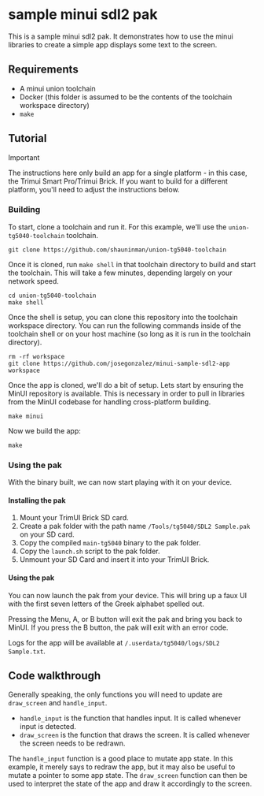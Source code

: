 # sample minui sdl2 pak

This is a sample minui sdl2 pak. It demonstrates how to use the minui libraries to create a simple app displays some text to the screen.

## Requirements

- A minui union toolchain
- Docker (this folder is assumed to be the contents of the toolchain workspace directory)
- `make`

## Tutorial

> [!IMPORTANT]
> The instructions here only build an app for a single platform - in this case, the Trimui Smart Pro/Trimui Brick. If you want to build for a different platform, you'll need to adjust the instructions below.

### Building

To start, clone a toolchain and run it. For this example, we'll use the `union-tg5040-toolchain` toolchain.

```shell
git clone https://github.com/shauninman/union-tg5040-toolchain
```

Once it is cloned, run `make shell` in that toolchain directory to build and start the toolchain. This will take a few minutes, depending largely on your network speed.

```shell
cd union-tg5040-toolchain
make shell
```

Once the shell is setup, you can clone this repository into the toolchain workspace directory. You can run the following commands inside of the toolchain shell or on your host machine (so long as it is run in the toolchain directory).

```shell
rm -rf workspace
git clone https://github.com/josegonzalez/minui-sample-sdl2-app workspace
```

Once the app is cloned, we'll do a bit of setup. Lets start by ensuring the MinUI repository is available. This is necessary in order to pull in libraries from the MinUI codebase for handling cross-platform building.

```shell
make minui
```

Now we build the app:

```shell
make
```

### Using the pak

With the binary built, we can now start playing with it on your device.

#### Installing the pak

1. Mount your TrimUI Brick SD card.
2. Create a pak folder with the path name `/Tools/tg5040/SDL2 Sample.pak` on your SD card.
3. Copy the compiled `main-tg5040` binary to the pak folder.
4. Copy the `launch.sh` script to the pak folder.
5. Unmount your SD Card and insert it into your TrimUI Brick.

#### Using the pak

You can now launch the pak from your device. This will bring up a faux UI with the first seven letters of the Greek alphabet spelled out.

Pressing the Menu, A, or B button will exit the pak and bring you back to MinUI. If you press the B button, the pak will exit with an error code.

Logs for the app will be available at `/.userdata/tg5040/logs/SDL2 Sample.txt`.

## Code walkthrough

Generally speaking, the only functions you will need to update are `draw_screen` and `handle_input`.

- `handle_input` is the function that handles input. It is called whenever input is detected.
- `draw_screen` is the function that draws the screen. It is called whenever the screen needs to be redrawn.

The `handle_input` function is a good place to mutate app state. In this example, it merely says to redraw the app, but it may also be useful to mutate a pointer to some app state. The `draw_screen` function can then be used to interpret the state of the app and draw it accordingly to the screen.
